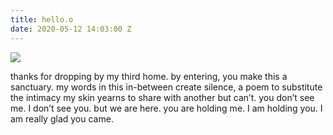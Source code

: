 ```yaml
---
title: hello.o
date: 2020-05-12 14:03:00 Z
---
```


<img src="../uploads/czyka%20(1).jpg"/>

thanks for dropping by my third home.
by entering, you make this a sanctuary.
my words in this in-between create silence,
a poem to substitute the intimacy
my skin yearns to share with another but can’t.
you don’t see me. I don’t see you. but we are here.
you are holding me. I am holding you.
I am really glad you came.